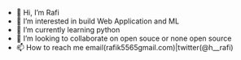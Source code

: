 - 👋 Hi, I’m Rafi
- 👀 I’m interested in build Web Application and ML
- 🌱 I’m currently learning python
- 💞️ I’m looking to collaborate on open souce or none open source
- 📫 How to reach me email(rafik5565gmail.com)|twitter(@h__rafi)

<!---
Rafi1115/Rafi1115 is a ✨ special ✨ repository because its `README.md` (this file) appears on your GitHub profile.
You can click the Preview link to take a look at your changes.
--->
